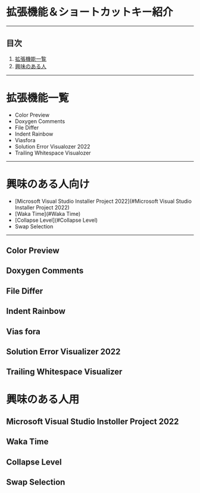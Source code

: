 # 拡張機能＆ショートカットキー紹介
* * *
## 目次
1. [拡張機能一覧](#拡張機能一覧)  
1. [興味のある人](#興味のある人向け)  

* * *
# 拡張機能一覧
- Color Preview
- Doxygen Comments
- File Differ
- Indent Rainbow
- Viasfora
- Solution Error Visualozer 2022
- Trailing Whitespace Visualozer
---
# 興味のある人向け
- [Microsoft Visual Studio Installer Project 2022](#Microsoft Visual Studio Installer Project 2022)
- [Waka Time](#Waka Time)
- [Collapse Level](#Collapse Level)
- Swap Selection
* * *  

## Color Preview

## Doxygen Comments

## File Differ

## Indent Rainbow

## Vias fora

## Solution Error Visualizer 2022

## Trailing Whitespace Visualizer

# 興味のある人用
## Microsoft Visual Studio Instoller Project 2022

## Waka Time

## Collapse Level

## Swap Selection
